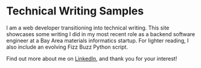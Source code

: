 # Technical Writing Samples

I am a web developer transitioning into technical writing. This site showcases
some writing I did in my most recent role as a backend software
engineer at a Bay Area materials informatics startup. For lighter reading, I
also include an evolving Fizz Buzz Python script.

Find out more about me on
[LinkedIn](https://www.linkedin.com/in/daphne-kao-522914140/),
and thank you for your interest!
